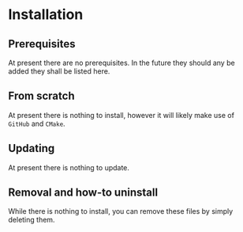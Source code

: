 <!-- Written by Alexander Holman 19/08/2019 -->
<!--
This file should contain a step by step guide on how to install, update and remove the software, along with any 
prerequisites for each step should they exist. It is written to be used with most internal projects, but as per the 
other documents feel free to adapt it to fit your needs, adding, modifying and removing as necessary.
-->

# Installation

## Prerequisites 
<!-- List of a conditions that need to be met prior to installation, including os requirements, dependancies, etc -->
<!-- EXAMPLE START -->
<!-- * [{{dependency-name}}]({{dependency-link}}) -->
<!--  EXAMPLE END -->
At present there are no prerequisites. In the future they should any be added they shall be listed here.

## From scratch
<!-- Step-by-step guide on how to install -->
<!-- EXAMPLE START -->
<!--
Use Aptitude to install the Enki.
```bash
sudo apt install package-name
```
-->
<!--  EXAMPLE END -->
At present there is nothing to install, however it will likely make use of `GitHub` and `CMake`.

## Updating
<!-- Step-by-step guide on how to update -->
<!-- EXAMPLE START -->
<!--
Update Aptitude, then use it to update the Enki.
```bash
sudo apt update
sudo apt upgrade package-name
```
-->
<!--  EXAMPLE END -->
At present there is nothing to update.

## Removal and how-to uninstall
<!-- Step-by-step guide on how to remove the software -->
<!-- EXAMPLE START -->
<!--
Using Aptitude, purge Enki from the system.
```bash
sudo apt purge package-name
```
-->
<!--  EXAMPLE END -->
While there is nothing to install, you can remove these files by simply deleting them.
